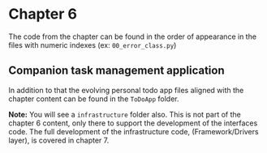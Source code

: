 # Chapter 6

The code from the chapter can be found in the order of appearance in the files with numeric indexes (ex:
`00_error_class.py`)

## Companion task management application

In addition to that the evolving personal todo app files aligned with the chapter content can be found in the `ToDoApp`
folder.

**Note:** You will see a `infrastructure` folder also.  This is not part of the chapter 6 content, only there to support the development of the interfaces code.  The full development of the infrastructure code, (Framework/Drivers layer), is covered in chapter 7.

